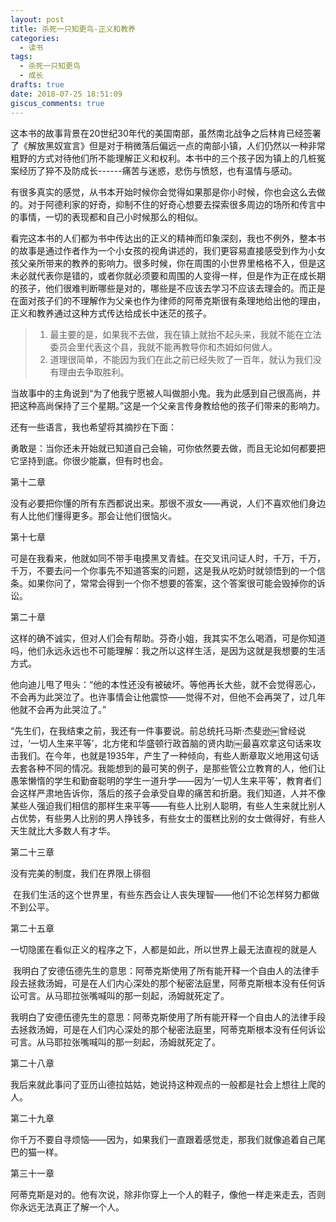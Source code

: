 ```yaml
---
layout: post
title: 杀死一只知更鸟-正义和教养
categories:
  - 读书
tags:
  - 杀死一只知更鸟
  - 成长
drafts: true
date: 2018-07-25 18:51:09
giscus_comments: true
---
```



这本书的故事背景在20世纪30年代的美国南部，虽然南北战争之后林肯已经签署了《解放黑奴宣言》但是对于稍微落后偏远一点的南部小镇，人们仍然以一种非常粗野的方式对待他们所不能理解正义和权利。本书中的三个孩子因为镇上的几桩冤案经历了猝不及防成长------痛苦与迷惑，悲伤与愤怒，也有温情与感动。

<!-- more -->

有很多真实的感觉，从书本开始时候你会觉得如果那是你小时候，你也会这么去做的。对于阿德利家的好奇，抑制不住的好奇心想要去探索很多周边的场所和传言中的事情，一切的表现都和自己小时候那么的相似。

看完这本书的人们都为书中传达出的正义的精神而印象深刻，我也不例外，整本书的故事是通过作者作为一个小女孩的视角讲述的，我们更容易直接感受到作为小女孩父亲所带来的教养的影响力。很多时候，你在周围的小世界里格格不入，但是这未必就代表你是错的，或者你就必须要和周围的人变得一样，但是作为正在成长期的孩子，他们很难判断哪些是对的，哪些是不应该去学习不应该去理会的。而正是在面对孩子们的不理解作为父亲也作为律师的阿蒂克斯很有条理地给出他的理由，正义和教养通过这种方式传达给成长中迷茫的孩子。

> 1. 最主要的是，如果我不去做，我在镇上就抬不起头来，我就不能在立法委员会里代表这个县，我就不能再教导你和杰姆如何做人。
> 1. 道理很简单，不能因为我们在此之前已经失败了一百年，就认为我们没有理由去争取胜利。

当故事中的主角说到“为了他我宁愿被人叫做胆小鬼。我为此感到自己很高尚，并把这种高尚保持了三个星期。”这是一个父亲言传身教给他的孩子们带来的影响力。

还有一些语言，我也希望将其摘抄在下面：

勇敢是：当你还未开始就已知道自己会输，可你依然要去做，而且无论如何都要把它坚持到底。你很少能赢，但有时也会。

第十二章

没有必要把你懂的所有东西都说出来。那很不淑女——再说，人们不喜欢他们身边有人比他们懂得更多。那会让他们很恼火。

第十七章

可是在我看来，他就如同不带手电摸黑叉青蛙。在交叉讯问证人时，千万，千万，千万，不要去问一个你事先不知道答案的问题，这是我从吃奶时就领悟到的一个信条。如果你问了，常常会得到一个你不想要的答案，这个答案很可能会毁掉你的诉讼。 

第二十章

这样的确不诚实，但对人们会有帮助。芬奇小姐，我其实不怎么喝酒，可是你知道吗，他们永远永远也不可能理解：我之所以这样生活，是因为这就是我想要的生活方式。

他向迪儿甩了甩头：“他的本性还没有被破坏。等他再长大些，就不会觉得恶心，不会再为此哭泣了。也许事情会让他震惊——觉得不对，但他不会再哭了，过几年他就不会再为此哭泣了。”

“先生们，在我结束之前，我还有一件事要说。前总统托马斯·杰斐逊￼曾经说过，‘一切人生来平等’，北方佬和华盛顿行政首脑的贤内助￼最喜欢拿这句话来攻击我们。在今年，也就是1935年，产生了一种倾向，有些人断章取义地用这句话去套各种不同的情况。我能想到的最可笑的例子，是那些管公立教育的人，他们让愚笨懒惰的学生和勤奋聪明的学生一道升学——因为‘一切人生来平等’，教育者们会这样严肃地告诉你，落后的孩子会承受自卑的痛苦和折磨。我们知道，人并不像某些人强迫我们相信的那样生来平等——有些人比别人聪明，有些人生来就比别人占优势，有些男人比别的男人挣钱多，有些女士的蛋糕比别的女士做得好，有些人天生就比大多数人有才华。

第二十三章

没有完美的制度，我们在界限上徘徊

 在我们生活的这个世界里，有些东西会让人丧失理智——他们不论怎样努力都做不到公平。

第二十五章

一切隐匿在看似正义的程序之下，人都是如此，所以世界上最无法直视的就是人

 我明白了安德伍德先生的意思：阿蒂克斯使用了所有能开释一个自由人的法律手段去拯救汤姆，可是在人们内心深处的那个秘密法庭里，阿蒂克斯根本没有任何诉讼可言。从马耶拉张嘴喊叫的那一刻起，汤姆就死定了。

我明白了安德伍德先生的意思：阿蒂克斯使用了所有能开释一个自由人的法律手段去拯救汤姆，可是在人们内心深处的那个秘密法庭里，阿蒂克斯根本没有任何诉讼可言。从马耶拉张嘴喊叫的那一刻起，汤姆就死定了。

第二十八章

我后来就此事问了亚历山德拉姑姑，她说持这种观点的一般都是社会上想往上爬的人。

第二十九章

你千万不要自寻烦恼——因为，如果我们一直跟着感觉走，那我们就像追着自己尾巴的猫一样。

第三十一章

阿蒂克斯是对的。他有次说，除非你穿上一个人的鞋子，像他一样走来走去，否则你永远无法真正了解一个人。